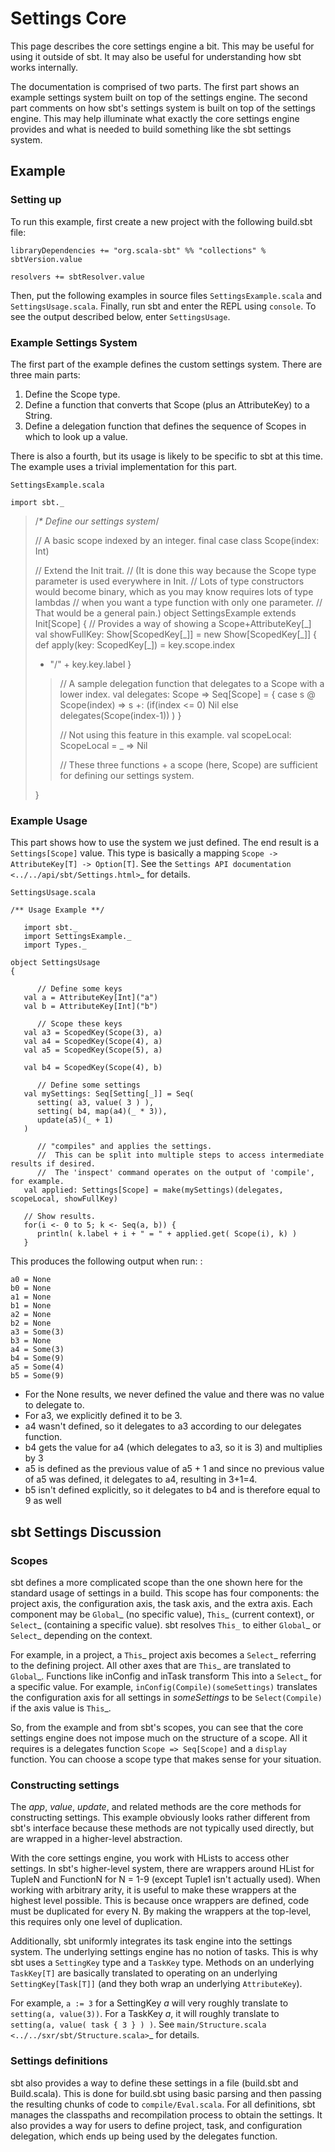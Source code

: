Settings Core
=============

This page describes the core settings engine a bit. This may be useful
for using it outside of sbt. It may also be useful for understanding how
sbt works internally.

The documentation is comprised of two parts. The first part shows an
example settings system built on top of the settings engine. The second
part comments on how sbt's settings system is built on top of the
settings engine. This may help illuminate what exactly the core settings
engine provides and what is needed to build something like the sbt
settings system.

Example
-------

### Setting up

To run this example, first create a new project with the following
build.sbt file:

    libraryDependencies += "org.scala-sbt" %% "collections" % sbtVersion.value

    resolvers += sbtResolver.value

Then, put the following examples in source files `SettingsExample.scala`
and `SettingsUsage.scala`. Finally, run sbt and enter the REPL using
`console`. To see the output described below, enter `SettingsUsage`.

### Example Settings System

The first part of the example defines the custom settings system. There
are three main parts:

1.  Define the Scope type.
2.  Define a function that converts that Scope (plus an AttributeKey) to
    a String.
3.  Define a delegation function that defines the sequence of Scopes in
    which to look up a value.

There is also a fourth, but its usage is likely to be specific to sbt at
this time. The example uses a trivial implementation for this part.

`SettingsExample.scala`

    import sbt._

> /*\* Define our settings system*/
>
> // A basic scope indexed by an integer. final case class Scope(index:
> Int)
>
> // Extend the Init trait. // (It is done this way because the Scope
> type parameter is used everywhere in Init. // Lots of type
> constructors would become binary, which as you may know requires lots
> of type lambdas // when you want a type function with only one
> parameter. // That would be a general pain.) object SettingsExample
> extends Init[Scope] { // Provides a way of showing a
> Scope+AttributeKey[\_] val showFullKey: Show[ScopedKey[\_]] = new
> Show[ScopedKey[\_]] { def apply(key: ScopedKey[\_]) = key.scope.index
> + "/" + key.key.label }
>
> > // A sample delegation function that delegates to a Scope with a
> > lower index. val delegates: Scope =\> Seq[Scope] = { case s @
> > Scope(index) =\> s +: (if(index \<= 0) Nil else
> > delegates(Scope(index-1)) ) }
> >
> > // Not using this feature in this example. val scopeLocal:
> > ScopeLocal = \_ =\> Nil
> >
> > // These three functions + a scope (here, Scope) are sufficient for
> > defining our settings system.
>
> }

### Example Usage

This part shows how to use the system we just defined. The end result is
a `Settings[Scope]` value. This type is basically a mapping
`Scope -> AttributeKey[T] -> Option[T]`. See the
`Settings API documentation <../../api/sbt/Settings.html>`\_ for
details.

`SettingsUsage.scala`

    /** Usage Example **/

       import sbt._
       import SettingsExample._
       import Types._

    object SettingsUsage
    {

          // Define some keys
       val a = AttributeKey[Int]("a")
       val b = AttributeKey[Int]("b")

          // Scope these keys
       val a3 = ScopedKey(Scope(3), a)
       val a4 = ScopedKey(Scope(4), a)
       val a5 = ScopedKey(Scope(5), a)

       val b4 = ScopedKey(Scope(4), b)

          // Define some settings
       val mySettings: Seq[Setting[_]] = Seq(
          setting( a3, value( 3 ) ),
          setting( b4, map(a4)(_ * 3)),
          update(a5)(_ + 1)
       )

          // "compiles" and applies the settings.
          //  This can be split into multiple steps to access intermediate results if desired.
          //  The 'inspect' command operates on the output of 'compile', for example.
       val applied: Settings[Scope] = make(mySettings)(delegates, scopeLocal, showFullKey)

       // Show results.
       for(i <- 0 to 5; k <- Seq(a, b)) {
          println( k.label + i + " = " + applied.get( Scope(i), k) )
       }

This produces the following output when run: :

    a0 = None
    b0 = None
    a1 = None
    b1 = None
    a2 = None
    b2 = None
    a3 = Some(3)
    b3 = None
    a4 = Some(3)
    b4 = Some(9)
    a5 = Some(4)
    b5 = Some(9)

-   For the None results, we never defined the value and there was no
    value to delegate to.
-   For a3, we explicitly defined it to be 3.
-   a4 wasn't defined, so it delegates to a3 according to our delegates
    function.
-   b4 gets the value for a4 (which delegates to a3, so it is 3) and
    multiplies by 3
-   a5 is defined as the previous value of a5 + 1 and since no previous
    value of a5 was defined, it delegates to a4, resulting in 3+1=4.
-   b5 isn't defined explicitly, so it delegates to b4 and is therefore
    equal to 9 as well

sbt Settings Discussion
-----------------------

### Scopes

sbt defines a more complicated scope than the one shown here for the
standard usage of settings in a build. This scope has four components:
the project axis, the configuration axis, the task axis, and the extra
axis. Each component may be `Global`\_ (no specific value), `This`\_
(current context), or `Select`\_ (containing a specific value). sbt
resolves `This_` to either `Global`\_ or `Select`\_ depending on the
context.

For example, in a project, a `This`\_ project axis becomes a `Select`\_
referring to the defining project. All other axes that are `This`\_ are
translated to `Global`\_. Functions like inConfig and inTask transform
This into a `Select`\_ for a specific value. For example,
`inConfig(Compile)(someSettings)` translates the configuration axis for
all settings in *someSettings* to be `Select(Compile)` if the axis value
is `This`\_.

So, from the example and from sbt's scopes, you can see that the core
settings engine does not impose much on the structure of a scope. All it
requires is a delegates function `Scope => Seq[Scope]` and a `display`
function. You can choose a scope type that makes sense for your
situation.

### Constructing settings

The *app*, *value*, *update*, and related methods are the core methods
for constructing settings. This example obviously looks rather different
from sbt's interface because these methods are not typically used
directly, but are wrapped in a higher-level abstraction.

With the core settings engine, you work with HLists to access other
settings. In sbt's higher-level system, there are wrappers around HList
for TupleN and FunctionN for N = 1-9 (except Tuple1 isn't actually
used). When working with arbitrary arity, it is useful to make these
wrappers at the highest level possible. This is because once wrappers
are defined, code must be duplicated for every N. By making the wrappers
at the top-level, this requires only one level of duplication.

Additionally, sbt uniformly integrates its task engine into the settings
system. The underlying settings engine has no notion of tasks. This is
why sbt uses a `SettingKey` type and a `TaskKey` type. Methods on an
underlying `TaskKey[T]` are basically translated to operating on an
underlying `SettingKey[Task[T]]` (and they both wrap an underlying
`AttributeKey`).

For example, `a := 3` for a SettingKey *a* will very roughly translate
to `setting(a, value(3))`. For a TaskKey *a*, it will roughly translate
to `setting(a, value( task { 3 } ) )`. See
`main/Structure.scala <../../sxr/sbt/Structure.scala>`\_ for details.

### Settings definitions

sbt also provides a way to define these settings in a file (build.sbt
and Build.scala). This is done for build.sbt using basic parsing and
then passing the resulting chunks of code to `compile/Eval.scala`. For
all definitions, sbt manages the classpaths and recompilation process to
obtain the settings. It also provides a way for users to define project,
task, and configuration delegation, which ends up being used by the
delegates function.

